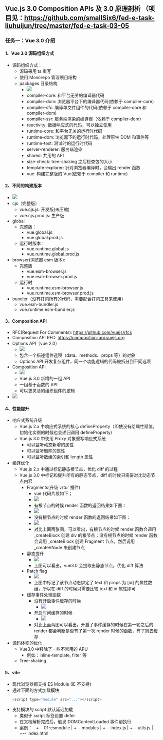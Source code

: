 ## Vue.js 3.0 Composition APIs 及 3.0 原理剖析 （项目见：<https://github.com/smallSix6/fed-e-task-liuhuijun/tree/master/fed-e-task-03-05>

### 任务一：Vue 3.0 介绍
#### 1、Vue 3.0 源码组织方式
+ 源码组织方式：
  + 源码采用 ts 重写
  + 使用 Monorepo 管理项目结构
  + packages 目录结构
    + ![](../images/vue3的packages目录结构.png)
    + compiler-core: 和平台无关的编译器代码
    + compiler-dom: 浏览器平台下的编译器代码(依赖于 compiler-core)
    + compiler-sfc: 编译单文件组件的代码(依赖于 compiler-core 和 compiler-dom)
    + compiler-ssr: 服务端渲染的编译器（依赖于 compiler-dom）
    + reactivity: 数据响应式的代码，可以独立使用
    + runtime-core: 和平台无关的运行时代码
    + runtime-dom: 浏览器下的运行时代码，处理原生 DOM 和事件等
    + runtime-test: 测试时的运行时代码
    + server-renderer: 服务端渲染
    + shared: 共用的 API
    + size-check: tree-shaking 之后检查包的大小
    + template-explorer: 针对浏览器编译时，会输出 render 函数
    + vue: 构建完整版的 Vue(依赖于 compiler 和 runtime)
#### 2、不同的构建版本
+ ![](../images/vue构建版本.png)
+ cjs（完整版）
  + vue.cjs.js: 开发版(未压缩)
  + vue.cjs.prod.js: 生产版
+ global
  + 完整版：
    + vue.global.js: 
    + vue.global.prod.js
  + 运行时版本：
    + vue.runtime.global.js
    + vue.runtime.global.prod.js
+ browser(浏览器 esm 版本):
  + 完整版
    + vue.esm-browser.js
    + vue.esm-browser.prod.js
  + 运行时
    + vue.runtime.esm-browser.js
    + vue.runtime.esm-browser.prod.js
+ bundler（没有打包所有的代码，需要配合打包工具来使用）
  + vue.esm-bundler.js
  + vue.runtime.esm-bundler.js
#### 3、Composition API 
+ RFC(Request For Comments): https://github.com/vuejs/rfcs
+ Composition API RFC: https://composition-api.vuejs.org
+ Options API（vue 2.0）
  + ![](../images/OptionsAPI.png)
  + 包含一个描述组件选项（data、methods、props 等）的对象
  + Options API 开发复杂组件，同一个功能逻辑的代码被拆分到不同选项
+ Composition API
  + ![](.../images/CompositionAPI.png)
  + Vue.js 3.0 新增的一组 API
  + 一组基于函数的 API
  + 可以更灵活的组织组件的逻辑
+ ![](../images/optionsVScomposition.png)
#### 4、性能提升
+ 响应式系统升级
  + Vue.js 2.x 中响应式系统的核心 defineProperty（即使没有给属性赋值，初始化实例的时候也会递归调用 defineProperty）
  + Vue.js 3.0 中使用 Proxy 对象重写响应式系统
    + 可以监听动态新增的属性
    + 可以监听删除的属性
    + 可以监听数组的索引和 length 属性
+ 编译优化
  + Vue.js 2.x 中通过标记静态根节点，优化 diff 的过程
  + Vue.js 3.0 中标记和提升所有的静态节点，diff 的时候只需要对比动态节点内容
    + Fragments(升级 vrtur 插件)
      + vue 代码片段如下；
      + ![](../images/)
      + 有根节点的时候 render 函数的返回结果如下图：
      + ![](../images/有根节点的时候render结果.png)
      + 没有根节点的时候 render 函数的返回结果如下图：
      + ![](../images/没有根节点的render结果.png)
      + 对比上面两张图，可以看出，有根节点的时候 render 函数会调用 _createBlock 创建 div 的根节点；没有根节点的时候 render 函数会调用 _createBlock 创建 Fragment 节点。然后调用 _createVNode 来创建节点
    + 静态提升
      + ![](../images/hoist(静态节点).png)
      + 上图可以看出，vue3.0 会提取出静态节点，优化 diff 算法
    + Patch flag
      + ![](../images/patchFlag.png)
      + 上图中标记了该节点动态绑定了 text 和 props 为 [id] 的属性数组，所以在 diff 的时候只需要比较 text 和 id 属性即可
    + 缓存事件处理函数
      + 没有开启事件缓存的时候
        + ![](../images/没有开启缓存.png)
      + 开启时间缓存的时候
        + ![](../images/开启缓存.png)
      + 对比上面两图可以看出，开启了事件缓存的时候在第一轮之后的 render 都会判断是否有了第一次 render 时候的函数，有了则去缓存 
+ 源码体积的优化
  + Vue3.0 中移除了一些不常用的 APU
    + 例如：inline-template, filter 等
  + Tree-shaking
#### 5、vite
+ 现代浏览器都支持 ES Module (IE 不支持)
+ 通过下面的方式加载模块
  ```js
  <script type="module" src="..."></script>
  ```
+ 支持模块的 script 默认延迟加载
  + 类似于 script 标签设置 defer
  + 在文档解析完成后，触发 DOMContentLoaded 事件前执行
  + 案例：
.
+-- 01-esmodule
|   +-- modules
|       +-- index.js
|       +-- utils.js
|   +-- index.html 


